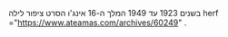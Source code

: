 בשנים 1923 עד 1949 
המלך ה-16 אינג'ו
הסרט ציפור לילה
herf ="https://www.ateamas.com/archives/60249"
.
